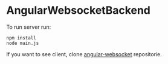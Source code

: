 # AngularWebsocketBackend

To run server run:
```
npm install
node main.js
```

If you want to see client, clone [angular-websocket](https://bitbucket.org/tigredonorte/angular-websocket-server) repositorie.